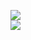 [![](https://img.shields.io/badge/Made%20With-Github%20Spray-lightgrey.svg?style=for-the-badge&logo=github)](https://github.com/Annihil/github-spray#18780)  
[![](https://i.imgur.com/2DrTn0Z.gif)](https://github.com/Annihil/github-spray)